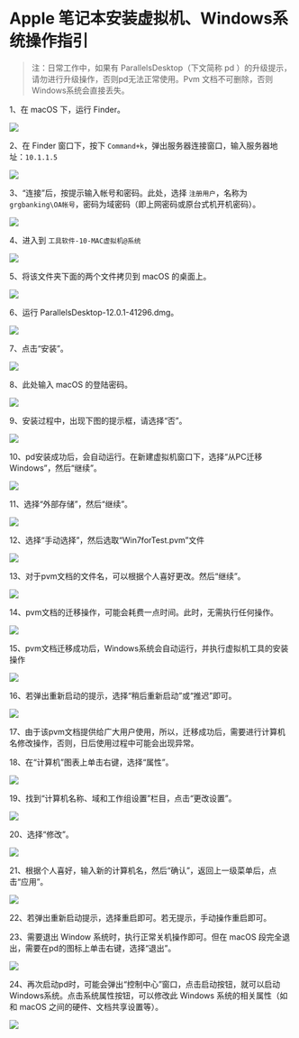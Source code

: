 # Apple 笔记本安装虚拟机、Windows系统操作指引

> 注：日常工作中，如果有 ParallelsDesktop（下文简称 pd ）的升级提示，请勿进行升级操作，否则pd无法正常使用。Pvm 文档不可删除，否则Windows系统会直接丢失。

1、在 macOS 下，运行 Finder。

![](/imgs/apple/1.png)

2、在 Finder 窗口下，按下 `Command+k`，弹出服务器连接窗口，输入服务器地址：`10.1.1.5`

![](/imgs/apple/2.png)

3、“连接”后，按提示输入帐号和密码。此处，选择 `注册用户`，名称为 `grgbanking\OA帐号`，密码为域密码（即上网密码或原台式机开机密码）。

![](/imgs/apple/3.png)

4、进入到 `工具软件-10-MAC虚拟机@系统`

![](/imgs/apple/4.png)

5、将该文件夹下面的两个文件拷贝到 macOS 的桌面上。

![](/imgs/apple/5.png)

6、运行 ParallelsDesktop-12.0.1-41296.dmg。

![](/imgs/apple/6.png)

7、点击“安装”。

![](/imgs/apple/7.png)

8、此处输入 macOS 的登陆密码。

![](/imgs/apple/8.png)

9、安装过程中，出现下图的提示框，请选择“否”。

![](/imgs/apple/9.png)

10、pd安装成功后，会自动运行。在新建虚拟机窗口下，选择“从PC迁移Windows”，然后“继续”。

![](/imgs/apple/10.png)

11、选择“外部存储”，然后“继续”。

![](/imgs/apple/11.png)
 
12、选择“手动选择”，然后选取“Win7forTest.pvm”文件

![](/imgs/apple/12.png)

13、对于pvm文档的文件名，可以根据个人喜好更改。然后“继续”。

![](/imgs/apple/13.png)

14、pvm文档的迁移操作，可能会耗费一点时间。此时，无需执行任何操作。

![](/imgs/apple/14.png)

15、pvm文档迁移成功后，Windows系统会自动运行，并执行虚拟机工具的安装操作

![](/imgs/apple/15.png)

16、若弹出重新启动的提示，选择“稍后重新启动”或“推迟”即可。

![](/imgs/apple/16.png)
  
17、由于该pvm文档提供给广大用户使用，所以，迁移成功后，需要进行计算机名修改操作，否则，日后使用过程中可能会出现异常。

18、在“计算机”图表上单击右键，选择“属性”。

 ![](/imgs/apple/18.png)

19、找到“计算机名称、域和工作组设置”栏目，点击“更改设置”。

 ![](/imgs/apple/19.png)

20、选择“修改”。

 ![](/imgs/apple/20.png)

21、根据个人喜好，输入新的计算机名，然后“确认”，返回上一级菜单后，点击“应用”。

 ![](/imgs/apple/21.png)

22、若弹出重新启动提示，选择重启即可。若无提示，手动操作重启即可。

23、需要退出 Window 系统时，执行正常关机操作即可。但在 macOS 段完全退出，需要在pd的图标上单击右键，选择“退出”。

 ![](/imgs/apple/23.png)

24、再次启动pd时，可能会弹出“控制中心”窗口，点击启动按钮，就可以启动Windows系统。点击系统属性按钮，可以修改此 Windows 系统的相关属性（如和 macOS 之间的硬件、文档共享设置等）。
 
![](/imgs/apple/24.png)

